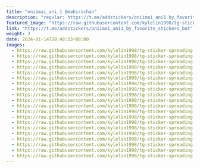 ```yaml
---
title: "oniimai_ani_1 @mahirochan"
description: "regular: https://t.me/addstickers/oniimai_ani1_by_favorite_stickers_bot"
featured_image: "https://raw.githubusercontent.com/kylelin1998/tg-sticker-spreading-worldwide-images/main/img/218994cd-292c-4826-83da-1cb0e8221c12.jpg"
link: "https://t.me/addstickers/oniimai_ani1_by_favorite_stickers_bot"
weight: 3
date: 2024-01-14T20:48:13+08:00
images:
  - https://raw.githubusercontent.com/kylelin1998/tg-sticker-spreading-worldwide-images/main/img/218994cd-292c-4826-83da-1cb0e8221c12.jpg
  - https://raw.githubusercontent.com/kylelin1998/tg-sticker-spreading-worldwide-images/main/img/9c7c0445-8cf6-438a-ac1c-a175512e168b.jpg
  - https://raw.githubusercontent.com/kylelin1998/tg-sticker-spreading-worldwide-images/main/img/32930251-c4e0-49a7-a02b-0d7c69d0ece4.jpg
  - https://raw.githubusercontent.com/kylelin1998/tg-sticker-spreading-worldwide-images/main/img/21c5765c-8bd2-4bb9-9a8c-9176c580a2aa.jpg
  - https://raw.githubusercontent.com/kylelin1998/tg-sticker-spreading-worldwide-images/main/img/ff22f59e-1dd0-4505-91b2-f285599871f6.jpg
  - https://raw.githubusercontent.com/kylelin1998/tg-sticker-spreading-worldwide-images/main/img/afa6d7a5-4a37-442b-b04d-88295c411a15.jpg
  - https://raw.githubusercontent.com/kylelin1998/tg-sticker-spreading-worldwide-images/main/img/539fda26-7610-46e1-b7f1-b8ab2cf8fad8.jpg
  - https://raw.githubusercontent.com/kylelin1998/tg-sticker-spreading-worldwide-images/main/img/718d3069-6270-439b-8965-0664665e7f9f.jpg
  - https://raw.githubusercontent.com/kylelin1998/tg-sticker-spreading-worldwide-images/main/img/c3ffeb09-9ed4-4b5d-be2c-86a027ffd6a7.jpg
  - https://raw.githubusercontent.com/kylelin1998/tg-sticker-spreading-worldwide-images/main/img/9d7cc004-eaa7-4ca1-8f48-6e8157675431.jpg
  - https://raw.githubusercontent.com/kylelin1998/tg-sticker-spreading-worldwide-images/main/img/417e562a-bd6a-413d-aa8c-093b1c749ca9.jpg
  - https://raw.githubusercontent.com/kylelin1998/tg-sticker-spreading-worldwide-images/main/img/18d38b6e-d5f7-48f1-ad58-99e479504248.jpg
  - https://raw.githubusercontent.com/kylelin1998/tg-sticker-spreading-worldwide-images/main/img/d8fb33f1-e139-43f9-bea4-d9ea7be8aef7.jpg
  - https://raw.githubusercontent.com/kylelin1998/tg-sticker-spreading-worldwide-images/main/img/44f9eec5-1399-4bde-a56a-4db8cc879bba.jpg
  - https://raw.githubusercontent.com/kylelin1998/tg-sticker-spreading-worldwide-images/main/img/3bf3c560-868a-4b70-b65c-92317ba50d52.jpg
  - https://raw.githubusercontent.com/kylelin1998/tg-sticker-spreading-worldwide-images/main/img/65f551a9-0ed4-4059-92d0-198c7670a97d.jpg
  - https://raw.githubusercontent.com/kylelin1998/tg-sticker-spreading-worldwide-images/main/img/663fe2ff-9726-420c-9eb4-447ff3695ceb.jpg
  - https://raw.githubusercontent.com/kylelin1998/tg-sticker-spreading-worldwide-images/main/img/33ca6948-5c3b-4d22-902b-fb06a77194d4.jpg
  - https://raw.githubusercontent.com/kylelin1998/tg-sticker-spreading-worldwide-images/main/img/1f34eb44-2dd7-4009-8d4f-68a5233315ab.jpg
  - https://raw.githubusercontent.com/kylelin1998/tg-sticker-spreading-worldwide-images/main/img/969dce60-842b-450f-b74b-661ddfb1217d.jpg
---
```

